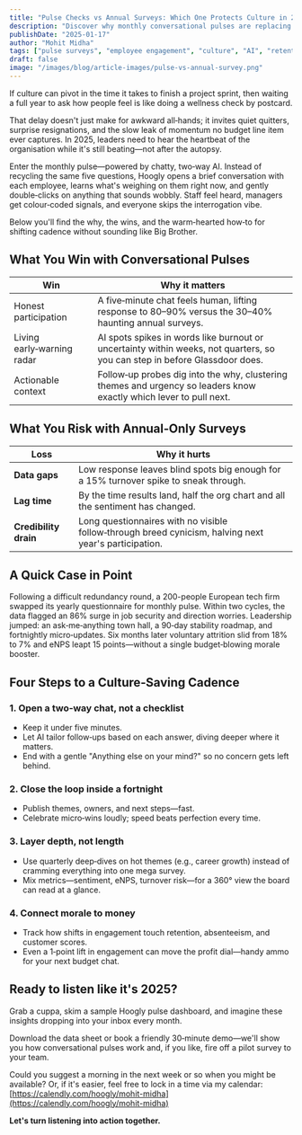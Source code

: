 ```yaml
---
title: "Pulse Checks vs Annual Surveys: Which One Protects Culture in 2025?"
description: "Discover why monthly conversational pulses are replacing annual surveys as the gold standard for culture protection. Learn how AI-powered dialogue prevents quiet quitting and builds stronger teams."
publishDate: "2025-01-17"
author: "Mohit Midha"
tags: ["pulse surveys", "employee engagement", "culture", "AI", "retention", "leadership", "workplace wellbeing"]
draft: false
image: "/images/blog/article-images/pulse-vs-annual-survey.png"
---
```


If culture can pivot in the time it takes to finish a project sprint, then waiting a full year to ask how people feel is like doing a wellness check by postcard.

That delay doesn't just make for awkward all‑hands; it invites quiet quitters, surprise resignations, and the slow leak of momentum no budget line item ever captures. In 2025, leaders need to hear the heartbeat of the organisation while it's still beating—not after the autopsy.

Enter the monthly pulse—powered by chatty, two‑way AI. Instead of recycling the same five questions, Hoogly opens a brief conversation with each employee, learns what's weighing on them right now, and gently double‑clicks on anything that sounds wobbly. Staff feel heard, managers get colour‑coded signals, and everyone skips the interrogation vibe.

Below you'll find the why, the wins, and the warm‑hearted how‑to for shifting cadence without sounding like Big Brother.

## What You Win with Conversational Pulses

| Win | Why it matters |
|------------------------|-------------------------------------------------------------------------------------------------|
| Honest participation   | A five‑minute chat feels human, lifting response to 80–90% versus the 30–40% haunting annual surveys. |
| Living early‑warning radar | AI spots spikes in words like burnout or uncertainty within weeks, not quarters, so you can step in before Glassdoor does. |
| Actionable context     | Follow‑up probes dig into the why, clustering themes and urgency so leaders know exactly which lever to pull next. |

## What You Risk with Annual‑Only Surveys

| **Loss** | **Why it hurts** |
|----------|------------------|
| **Data gaps** | Low response leaves blind spots big enough for a 15% turnover spike to sneak through. |
| **Lag time** | By the time results land, half the org chart and all the sentiment has changed. |
| **Credibility drain** | Long questionnaires with no visible follow‑through breed cynicism, halving next year's participation. |

## A Quick Case in Point

Following a difficult redundancy round, a 200-people European tech firm swapped its yearly questionnaire for monthly pulse. Within two cycles, the data flagged an 86% surge in job security and direction worries. Leadership jumped: an ask‑me‑anything town hall, a 90‑day stability roadmap, and fortnightly micro‑updates. Six months later voluntary attrition slid from 18% to 7% and eNPS leapt 15 points—without a single budget‑blowing morale booster.

## Four Steps to a Culture‑Saving Cadence

### 1. Open a two‑way chat, not a checklist
- Keep it under five minutes.
- Let AI tailor follow‑ups based on each answer, diving deeper where it matters.
- End with a gentle "Anything else on your mind?" so no concern gets left behind.

### 2. Close the loop inside a fortnight
- Publish themes, owners, and next steps—fast.
- Celebrate micro‑wins loudly; speed beats perfection every time.

### 3. Layer depth, not length
- Use quarterly deep‑dives on hot themes (e.g., career growth) instead of cramming everything into one mega survey.
- Mix metrics—sentiment, eNPS, turnover risk—for a 360° view the board can read at a glance.

### 4. Connect morale to money
- Track how shifts in engagement touch retention, absenteeism, and customer scores.
- Even a 1‑point lift in engagement can move the profit dial—handy ammo for your next budget chat.

## Ready to listen like it's 2025?

Grab a cuppa, skim a sample Hoogly pulse dashboard, and imagine these insights dropping into your inbox every month.

Download the data sheet or book a friendly 30‑minute demo—we'll show you how conversational pulses work and, if you like, fire off a pilot survey to your team.

Could you suggest a morning in the next week or so when you might be available? Or, if it's easier, feel free to lock in a time via my calendar: [https://calendly.com/hoogly/mohit-midha](https://calendly.com/hoogly/mohit-midha)

**Let's turn listening into action together.** 